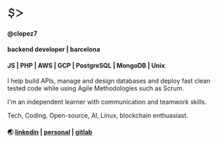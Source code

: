 <img src="cursor.gif" height="30" />

#### @clopez7

#### backend developer | barcelona 

#### JS | PHP | AWS | GCP | PostgreSQL | MongoDB | Unix

I help build APIs, manage and design databases and deploy fast clean tested code while using Agile Methodologies such as Scrum.

I'm an independent learner with communication and teamwork skills.

Tech, Coding, Open-source, AI, Linux, blockchain enthuasiast.

####           🌏 [linkedin](https://www.linkedin.com/in/celopez12) | [personal](https://clopez7.github.io) | [gitlab](www.gitlab.com/clopez12) 
